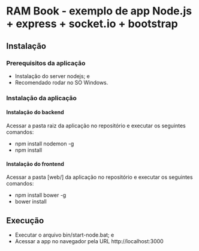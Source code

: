 # RAM Book - exemplo de app Node.js + express + socket.io + bootstrap
## Instalação
### Prerequisitos da aplicação
- Instalação do server nodejs; e
- Recomendado rodar no SO Windows.

### Instalação da aplicação
#### Instalação do backend
Acessar a pasta raiz da aplicação no repositório e executar os seguintes comandos:
- npm install nodemon -g
- npm install

#### Instalação do frontend
Acessar a pasta [web/] da aplicação no repositório e executar os seguintes comandos:
- npm install bower -g
- bower install

## Execução
- Executar o arquivo bin/start-node.bat; e
- Acessar a app no navegador pela URL http://localhost:3000
